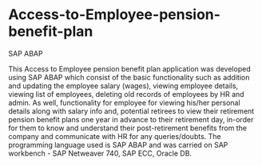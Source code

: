 # Access-to-Employee-pension-benefit-plan
SAP ABAP

  This Access to Employee pension benefit plan application was developed using SAP ABAP
which consist of the basic functionality such as addition and updating the employee
salary (wages), viewing employee details, viewing list of employees, deleting old records
of employees by HR and admin. As well, functionality for employee for viewing his/her
personal details along with salary info and, potential retirees to view their retirement
pension benefit plans one year in advance to their retirement day, in-order for them to
know and understand their post-retirement benefits from the company and communicate with
HR for any queries/doubts.
  The programming language used is SAP ABAP and was carried on SAP workbench - SAP Netweaver 740,
  SAP ECC, Oracle DB.
